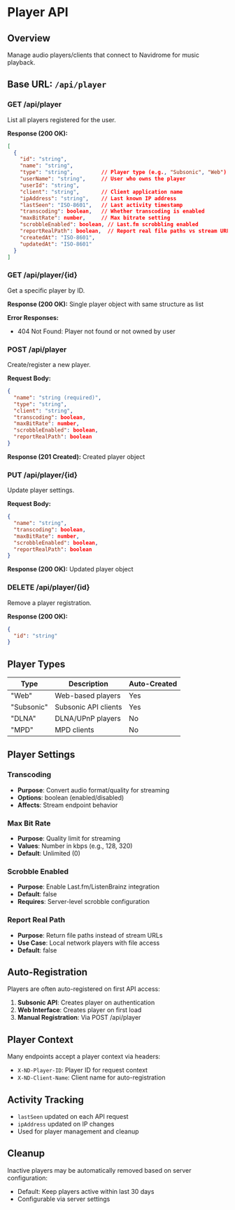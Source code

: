 # Player API

## Overview
Manage audio players/clients that connect to Navidrome for music playback.

## Base URL: `/api/player`

### GET /api/player
List all players registered for the user.

**Response (200 OK):**
```json
[
  {
    "id": "string",
    "name": "string",
    "type": "string",         // Player type (e.g., "Subsonic", "Web")
    "userName": "string",     // User who owns the player
    "userId": "string",
    "client": "string",       // Client application name
    "ipAddress": "string",    // Last known IP address
    "lastSeen": "ISO-8601",   // Last activity timestamp
    "transcoding": boolean,   // Whether transcoding is enabled
    "maxBitRate": number,     // Max bitrate setting
    "scrobbleEnabled": boolean, // Last.fm scrobbling enabled
    "reportRealPath": boolean,  // Report real file paths vs stream URLs
    "createdAt": "ISO-8601",
    "updatedAt": "ISO-8601"
  }
]
```

### GET /api/player/{id}
Get a specific player by ID.

**Response (200 OK):**
Single player object with same structure as list

**Error Responses:**
- 404 Not Found: Player not found or not owned by user

### POST /api/player
Create/register a new player.

**Request Body:**
```json
{
  "name": "string (required)",
  "type": "string",
  "client": "string",
  "transcoding": boolean,
  "maxBitRate": number,
  "scrobbleEnabled": boolean,
  "reportRealPath": boolean
}
```

**Response (201 Created):**
Created player object

### PUT /api/player/{id}
Update player settings.

**Request Body:**
```json
{
  "name": "string",
  "transcoding": boolean,
  "maxBitRate": number,
  "scrobbleEnabled": boolean,
  "reportRealPath": boolean
}
```

**Response (200 OK):**
Updated player object

### DELETE /api/player/{id}
Remove a player registration.

**Response (200 OK):**
```json
{
  "id": "string"
}
```

## Player Types

| Type | Description | Auto-Created |
|------|-------------|--------------|
| "Web" | Web-based players | Yes |
| "Subsonic" | Subsonic API clients | Yes |
| "DLNA" | DLNA/UPnP players | No |
| "MPD" | MPD clients | No |

## Player Settings

### Transcoding
- **Purpose**: Convert audio format/quality for streaming
- **Options**: boolean (enabled/disabled)
- **Affects**: Stream endpoint behavior

### Max Bit Rate
- **Purpose**: Quality limit for streaming
- **Values**: Number in kbps (e.g., 128, 320)
- **Default**: Unlimited (0)

### Scrobble Enabled
- **Purpose**: Enable Last.fm/ListenBrainz integration
- **Default**: false
- **Requires**: Server-level scrobble configuration

### Report Real Path
- **Purpose**: Return file paths instead of stream URLs
- **Use Case**: Local network players with file access
- **Default**: false

## Auto-Registration

Players are often auto-registered on first API access:

1. **Subsonic API**: Creates player on authentication
2. **Web Interface**: Creates player on first load
3. **Manual Registration**: Via POST /api/player

## Player Context

Many endpoints accept a player context via headers:
- `X-ND-Player-ID`: Player ID for request context
- `X-ND-Client-Name`: Client name for auto-registration

## Activity Tracking

- `lastSeen` updated on each API request
- `ipAddress` updated on IP changes
- Used for player management and cleanup

## Cleanup

Inactive players may be automatically removed based on server configuration:
- Default: Keep players active within last 30 days
- Configurable via server settings
